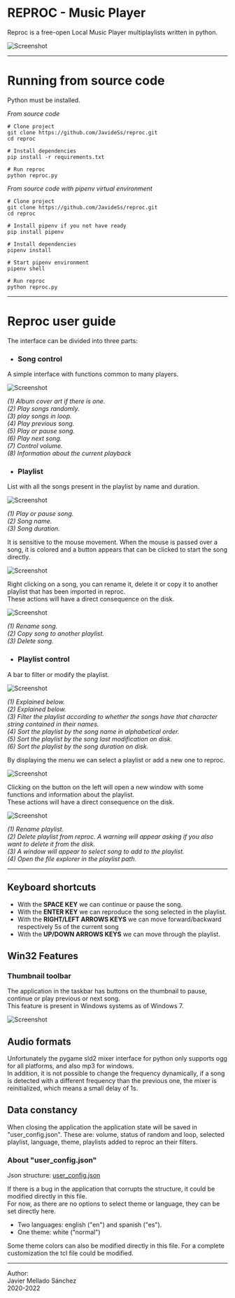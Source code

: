 # REPROC - Music Player
Reproc is a free-open Local Music Player multiplaylists written in python.

![Screenshot](images/reproc.jpg?raw=true "App interface")

---

# Running from source code
Python must be installed.

*From source code*
```
# Clone project
git clone https://github.com/JavideSs/reproc.git
cd reproc

# Install dependencies
pip install -r requirements.txt

# Run reproc
python reproc.py
```

*From source code with pipenv virtual environment*
```
# Clone project
git clone https://github.com/JavideSs/reproc.git
cd reproc

# Install pipenv if you not have ready
pip install pipenv

# Install dependencies
pipenv install

# Start pipenv environment
pipenv shell

# Run reproc
python reproc.py
```

---

# Reproc user guide
The interface can be divided into three parts:

- ### Song control
A simple interface with functions common to many players.

![Screenshot](images/song_control.jpg?raw=true "Song control")

*(1) Album cover art if there is one.  
(2) Play songs randomly.  
(3) play songs in loop.  
(4) Play previous song.  
(5) Play or pause song.  
(6) Play next song.  
(7) Control volume.  
(8) Information about the current playback*

- ### Playlist
List with all the songs present in the playlist by name and duration.

![Screenshot](images/playlist.jpg?raw=true "Playlist")

*(1) Play or pause song.  
(2) Song name.  
(3) Song duration.*

It is sensitive to the mouse movement. When the mouse is passed over a song, it is colored and a button appears that can be clicked to start the song directly.

![Screenshot](images/playlist_focus.gif?raw=true "Playlist focus")

Right clicking on a song, you can rename it, delete it or copy it to another playlist that has been imported in reproc.  
These actions will have a direct consequence on the disk.

![Screenshot](images/playlist-song_control.jpg?raw=true "Playlist-Song control")

*(1) Rename song.  
(2) Copy song to another playlist.  
(3) Delete song.*

- ### Playlist control
A bar to filter or modify the playlist.

![Screenshot](images/playlist_control.jpg?raw=true "Playlist control")

*(1) Explained below.  
(2) Explained below.  
(3) Filter the playlist according to whether the songs have that character string contained in their names.  
(4) Sort the playlist by the song name in alphabetical order.  
(5) Sort the playlist by the song last modification on disk.  
(6) Sort the playlist by the song duration on disk.*

By displaying the menu we can select a playlist or add a new one to reproc.

![Screenshot](images/playlist_select.gif?raw=true "Playlist select")

Clicking on the button on the left will open a new window with some functions and information about the playlist.  
These actions will have a direct consequence on the disk.

![Screenshot](images/popup.jpg?raw=true "Popup")

*(1) Rename playlist.  
(2) Delete playlist from reproc. A warning will appear asking if you also want to delete it from the disk.  
(3) A window will appear to select song to add to the playlist.  
(4) Open the file explorer in the playlist path.*

---

## Keyboard shortcuts
- With the **SPACE KEY** we can continue or pause the song.
- With the **ENTER KEY** we can reproduce the song selected in the playlist.
- With the **RIGHT/LEFT ARROWS KEYS** we can move forward/backward respectively 5s of the current song
- With the **UP/DOWN ARROWS KEYS** we can move through the playlist.

## Win32 Features

### Thumbnail toolbar
The application in the taskbar has buttons on the thumbnail to pause, continue or play previous or next song.  
This feature is present in Windows systems as of Windows 7. 

![Screenshot](images/thumbbar.jpg?raw=true "ThumbBar")

## Audio formats
Unfortunately the pygame sld2 mixer interface for python only supports ogg for all platforms, and also mp3 for windows.  
In addition, it is not possible to change the frequency dynamically, if a song is detected with a different frequency than the previous one, the mixer is reinitialized, which means a small delay of 1s.

## Data constancy
When closing the application the application state will be saved in "user_config.json". These are: volume, status of random and loop, selected playlist, language, theme, playlists added to reproc an their filters.

### About "user_config.json"
Json structure:
[user_config.json](../data/user_config.json)

If there is a bug in the application that corrupts the structure, it could be modified directly in this file.  
For now, as there are no options to select theme or language, they can be set directly here.
- Two languages: english ("en") and spanish ("es").
- One theme: white ("normal")

Some theme colors can also be modified directly in this file. For a complete customization the tcl file could be modified.

---

Author:  
Javier Mellado Sánchez  
2020-2022
